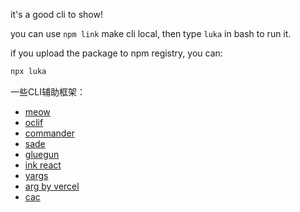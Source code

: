 it's a good cli to show!

you can use `npm link` make cli local, then type `luka` in bash to run it.

if you upload the package to npm registry, you can:

```bash
npx luka
```

一些CLI辅助框架：
- [meow](https://www.npmjs.com/package/meow)
- [oclif](https://www.npmjs.com/package/oclif)
- [commander](https://www.npmjs.com/package/commander)
- [sade](https://www.npmjs.com/package/sade)
- [gluegun](https://www.npmjs.com/package/gluegun)
- [ink react](https://www.npmjs.com/package/ink)
- [yargs](https://www.npmjs.com/package/yargs)
- [arg by vercel](https://www.npmjs.com/package/arg)
- [cac](https://www.npmjs.com/package/cac)